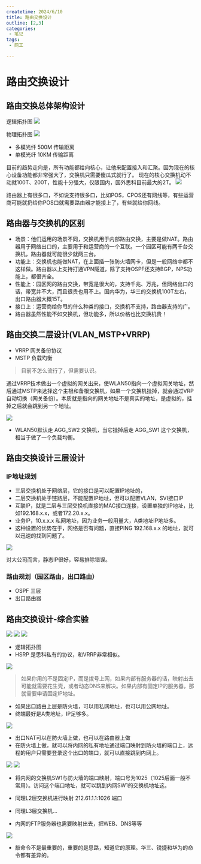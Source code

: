```yaml
---
createtime: 2024/6/10
title: 路由交换设计
outline: [2,3]
categories:
 - 笔记
tags:
 - 网工

---
```


# 路由交换设计

## 路由交换总体架构设计

逻辑拓扑图
<img src="https://gitee.com/zhangjunjiee/article-images/raw/master/images/202406022239917.png"/>



物理拓扑图
<img src="https://gitee.com/zhangjunjiee/article-images/raw/master/images/202406022241643.png"/>

- 多模光纤 500M 传输距离
- 单模光纤 10KM 传输距离

目前的趋势走向是，所有功能都给向核心，让他来配置接入和汇聚。因为现在的核心设备功能都非常强大了，交换机只需要傻瓜式就行了。
现在的核心交换机动不动就100T、200T，性能十分强大，仅限国内，国外思科目前最大的2T。
<img src="https://gitee.com/zhangjunjiee/article-images/raw/master/images/202406022245343.png"/>

路由器上有很多口，不如说支持很多口，比如POS，CPOS还有网线等，有些运营商可能就扔给你POS口就需要路由器才能接上了，有些就给你网线。

## 路由器与交换机的区别

- 场景：他们运用的场景不同，交换机用于内部路由交换，主要是做NAT。路由器用于网络出口的，主要用于和运营商的一个互联。一个园区可能有两千台交换机，路由器就可能很少就两三台。
- 功能上：交换机也能做NAT，在上面插一张防火墙网卡，但是一般网络中都不这样做。路由器以上支持打通VPN隧道，除了支持OSPF还支持BGP，NPS功能上，都很齐全。
- 性能上：园区网的路由交换，带宽是很大的，支持千兆、万兆，但网络出口的话，带宽并不大，而且很贵也用不上。国内华为，华三的交换机100T左右，出口路由器大概15T。
- 接口上：运营商给你甩的什么种类的接口，交换机不支持，路由器支持的广。
- 路由器虽然性能不如交换机，但功能多，所以价格也比交换机贵！

## 路由交换二层设计(VLAN_MSTP+VRRP)

- VRRP 网关备份协议
- MSTP 负载均衡

> 目前不怎么流行了，但需要认识。

通过VRRP技术做出一个虚拟的网关出来，使WLAN50指向一个虚拟网关地址，然后通过MSTP来选择这个主根和备根交换机，如果一个交换机挂掉，就会通过VRP自动切换（网关备份）。本质就是指向的网关地址不是真实的地址，是虚拟的，挂掉之后就会跳到另一个地址。

<img src="https://gitee.com/zhangjunjiee/article-images/raw/master/images/202406112235377.png"/>

- WLAN50默认走 AGG_SW2 交换机，当它挂掉后走 AGG_SW1 这个交换机，相当于做了一个负载均衡。

## 路由交换设计三层设计

### IP地址规划
- 三层交换机处于网络层，它的接口是可以配置IP地址的，
- 二层交换机处于链路层，不能配置IP地址，但可以配置VLAN，SVI接口IP
- 互联IP，就是二层与三层交换机直接的MAC接口连接，设置单独的IP地址，比如192.168.x.x，或者172.20.x.x。
- 业务IP，10.x.x.x 私网地址，因为业务一般用量大，A类地址IP地址多。
- 这种设置的优势在于，网络是否有问题，直接PING 192.168.x.x 的地址，就可以迅速的找到问题了。

<img src="https://gitee.com/zhangjunjiee/article-images/raw/master/images/202406112348681.png"/>

对大公司而言，静态IP很好，容易排除错误。

### 路由规划（园区路由，出口路由）

- OSPF 三层
- 出口路由器

## 路由交换设计-综合实验


<img src="https://gitee.com/zhangjunjiee/article-images/raw/master/images/202406122231481.png"/>

<img src="https://gitee.com/zhangjunjiee/article-images/raw/master/images/202406122233124.png"/>


<img src="https://gitee.com/zhangjunjiee/article-images/raw/master/images/202406122235871.png"/>

- 逻辑拓扑图
- HSRP 是思科私有的协议，和VRRP非常相似。


<img src="https://gitee.com/zhangjunjiee/article-images/raw/master/images/202406122257335.png"/>

> 如果你用的不是固定IP，而是拨号上网，如果内部有服务器的话，映射出去可能就需要花生壳，或者动态DNS来解决。如果内部有固定IP的服务器，那就需要申请固定IP地址。

- 如果出口路由上层是防火墙，可以用私网地址，也可以用公网地址。
- 终端最好是A类地址，IP足够多。

<img src="https://gitee.com/zhangjunjiee/article-images/raw/master/images/202406122303956.png"/>

- 出口NAT可以在防火墙上做，也可以在路由器上做
- 在防火墙上做，就可以将内网的私有地址通过端口映射到防火墙的端口上，远程的用户只需要登录这个出口的端口，就可以直接跳到内网上。


<img src="https://gitee.com/zhangjunjiee/article-images/raw/master/images/202406122313237.png"/>

<img src="https://gitee.com/zhangjunjiee/article-images/raw/master/images/202406122318501.png"/>

- 将内网的交换机SW1与防火墙的端口映射，端口号为1025（1025后面一般不常用）。访问这个端口地址，就可以跳到内网SW1的交换机地址这。
- 同理L2层交换机进行映射 212.61.1.1:1026 端口
- 同理L3层交换机...

- 内网的FTP服务器也需要映射出去，把WEB、DNS等等


<img src="https://gitee.com/zhangjunjiee/article-images/raw/master/images/202406122323049.png"/>

- 敲命令不是最重要的，重要的是思路，知道它的原理。华三、锐捷和华为的命令都有差异的。